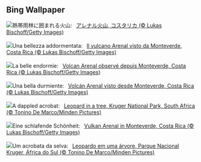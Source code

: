 ## Bing Wallpaper
![](https://www.bing.com/th?id=OHR.ArenalCostaRica_JA-JP1112345495_UHD.jpg&w=1000)熱帯雨林に囲まれる火山:&nbsp;&ensp;[アレナル火山, コスタリカ (© Lukas Bischoff/Getty Images)](https://www.bing.com/th?id=OHR.ArenalCostaRica_JA-JP1112345495_UHD.jpg)
<br><br/>
![](https://www.bing.com/th?id=OHR.ArenalCostaRica_IT-IT1610887300_UHD.jpg&w=1000)Una bellezza addormentata:&nbsp;&ensp;[Il vulcano Arenal visto da Monteverde, Costa Rica (© Lukas Bischoff/Getty Images)](https://www.bing.com/th?id=OHR.ArenalCostaRica_IT-IT1610887300_UHD.jpg)
<br><br/>
![](https://www.bing.com/th?id=OHR.ArenalCostaRica_FR-FR6380413439_UHD.jpg&w=1000)La belle endormie:&nbsp;&ensp;[Volcan Arenal observé depuis Monteverde, Costa Rica (© Lukas Bischoff/Getty Images)](https://www.bing.com/th?id=OHR.ArenalCostaRica_FR-FR6380413439_UHD.jpg)
<br><br/>
![](https://www.bing.com/th?id=OHR.ArenalCostaRica_ES-ES6180859689_UHD.jpg&w=1000)Una bella durmiente:&nbsp;&ensp;[Volcán Arenal visto desde Monteverde, Costa Rica (© Lukas Bischoff/Getty Images)](https://www.bing.com/th?id=OHR.ArenalCostaRica_ES-ES6180859689_UHD.jpg)
<br><br/>
![](https://www.bing.com/th?id=OHR.KrugerLeopard_EN-GB7548648267_UHD.jpg&w=1000)A dappled acrobat:&nbsp;&ensp;[Leopard in a tree, Kruger National Park, South Africa (© Tonino De Marco/Minden Pictures)](https://www.bing.com/th?id=OHR.KrugerLeopard_EN-GB7548648267_UHD.jpg)
<br><br/>
![](https://www.bing.com/th?id=OHR.ArenalCostaRica_DE-DE6048833504_UHD.jpg&w=1000)Eine schlafende Schönheit:&nbsp;&ensp;[Vulkan Arenal in Monteverde, Costa Rica (© Lukas Bischoff/Getty Images)](https://www.bing.com/th?id=OHR.ArenalCostaRica_DE-DE6048833504_UHD.jpg)
<br><br/>
![](https://www.bing.com/th?id=OHR.KrugerLeopard_PT-BR1839115082_UHD.jpg&w=1000)Um acrobata da selva:&nbsp;&ensp;[Leopardo em uma árvore, Parque Nacional Kruger, África do Sul (© Tonino De Marco/Minden Pictures)](https://www.bing.com/th?id=OHR.KrugerLeopard_PT-BR1839115082_UHD.jpg)
<br><br/>
